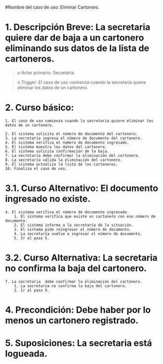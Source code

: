 #Nombre del caso de uso: Eliminar Cartonero.

# 1. Descripción Breve: La secretaria quiere dar de baja a un cartonero eliminando sus datos de la lista de cartoneros.

>o Actor primario: Secretaria.

>o Trigger: El caso de uso comienza cuando la secretaria quiere eliminar los datos de un cartonero.

# 2. Curso básico:

	1. El caso de uso comienza cuando la secretaria quiere eliminar los datos de un cartonero.

	2. El sistema solicita el número de documento del cartonero.
	3. La secretaria ingresa el número de documento del cartonero.
	4. El sistema verifica el número de documento ingresado.
	5. El sistema muestra los datos del cartonero.
	6. El sistema solicita confirmación de la baja.
	7. La secretaria debe confirmar la eliminación del cartonero.
	8. La secretaría válida la eliminación del cartonero.
	9. El sistema actualiza la lista de los cartoneros.
	10. Finaliza el caso de uso.

# 3.1. Curso Alternativo: El documento ingresado no existe.

	4. El sistema verifica el número de documento ingresado.
   		1. El sistema verifica que existe un cartonero con ese número de documento.
  		2. El sistema informa a la secretaría de la situación.
  		3. El sistema pide reingresar el número de documento.
  		4. La secretaría vuelve a ingresar el número de documento.
  		5. Ir al paso 5.

# 3.2. Curso Alternativa: La secretaria no confirma la baja del cartonero.
	7. La secretaria  debe confirmar la eliminación del cartonero.
   		1. La secretaria no confirma la baja del cartonero.
   		2. Ir al paso 9.

# 4. Precondición: Debe haber por lo menos un cartonero registrado.

# 5. Suposiciones: La secretaria está logueada.
